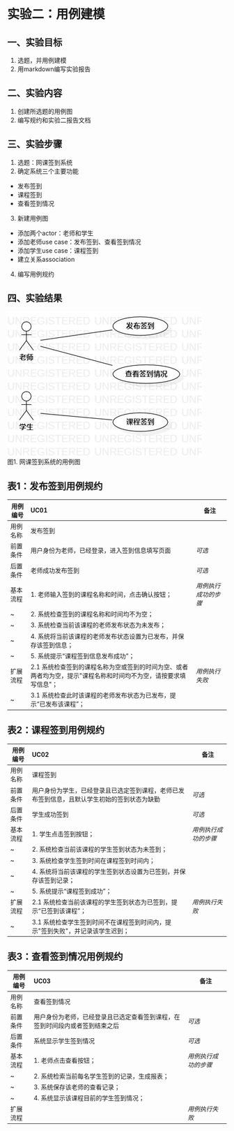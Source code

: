 # 实验二：用例建模

## 一、实验目标

1. 选题，并用例建模
3. 用markdown编写实验报告

## 二、实验内容

1. 创建所选题的用例图
2. 编写规约和实验二报告文档

## 三、实验步骤

1. 选题：网课签到系统
2. 确定系统三个主要功能 
- 发布签到
- 课程签到 
- 查看签到情况
3. 新建用例图 
- 添加两个actor：老师和学生
- 添加老师use case：发布签到、查看签到情况
- 添加学生use case：课程签到
- 建立关系association
4. 编写用例规约

## 四、实验结果

![网课签到系统用例图](./UML_02.jpg)  
图1. 网课签到系统的用例图


## 表1：发布签到用例规约  

用例编号  | UC01 | 备注  
-|:-|-  
用例名称  |  发布签到 |   
前置条件  |  用户身份为老师，已经登录，进入签到信息填写页面   | *可选*   
后置条件  |  老师成功发布签到   | *可选*   
基本流程  | 1. 老师输入签到的课程名称和时间，点击确认按钮；  |*用例执行成功的步骤* 
~| 2. 系统检查签到的课程名称和时间均不为空； |
~| 3. 系统检查当前该课程的老师发布状态为未发布； |
~| 4. 系统将当前该课程的老师发布状态设置为已发布，并保存该签到信息； |
~| 5. 系统提示“课程签到信息发布成功”； |
扩展流程  | 2.1 系统检查签到的课程名称为空或签到的时间为空、或者两者均为空，提示"课程名称和时间均不为空，请按要求填写信息"； |*用例执行失败*
~| 3.1 系统检查此时该课程的老师发布状态为已发布，提示“已发布该课程”； |


## 表2：课程签到用例规约  

用例编号  | UC02 | 备注  
-|:-|-  
用例名称  |  课程签到 |   
前置条件  |  用户身份为学生，已经登录且已选定签到课程，老师已发布签到信息，且默认学生初始的签到状态为缺勤   | *可选*   
后置条件  |  学生成功签到   | *可选*   
基本流程  | 1. 学生点击签到按钮； |*用例执行成功的步骤*
~| 2. 系统检查当前该课程的学生签到状态为未签到； |
~| 3. 系统检查学生签到时间在课程签到时间内； |
~| 4. 系统将当前该课程的学生签到状态设置为已签到，并保存该签到记录； |
~| 5. 系统提示“课程签到成功”； |
扩展流程  | 2.1 系统检查当前该课程的学生签到状态为已签到，提示“已签到该课程”； |*用例执行失败*
~| 3.1 系统检查学生签到时间不在课程签到时间内，提示"签到失败"，并记录该学生迟到； |


## 表3：查看签到情况用例规约  

用例编号  | UC03 | 备注  
-|:-|-  
用例名称  |  查看签到情况 |   
前置条件  |  用户身份为老师，已经登录且已选定查看签到课程，在签到时间段内或者签到结束之后   | *可选*   
后置条件  |  系统显示学生签到情况   | *可选*   
基本流程  | 1. 老师点击查看按钮； |*用例执行成功的步骤* 
~| 2. 系统检索当前每名学生签到的记录，生成报表； | 
~| 3. 系统保存该老师的查看记录； | 
~| 4. 系统显示该课程目前的学生签到情况； |
扩展流程  | |*用例执行失败* 

